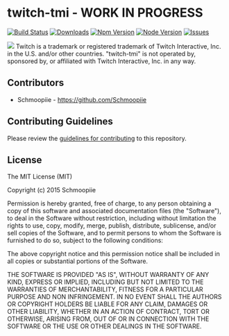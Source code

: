 # twitch-tmi - WORK IN PROGRESS
[![Build Status](https://secure.travis-ci.org/twitch-tmi/twitch-tmi.png?branch=master)](https://travis-ci.org/Schmoopiie/twitch-tmi) [![Downloads](http://img.shields.io/npm/dm/twitch-tmi.svg?style=flat)](https://www.npmjs.org/package/twitch-tmi) [![Npm Version](http://img.shields.io/npm/v/twitch-tmi.svg?style=flat)](https://www.npmjs.org/package/twitch-tmi) [![Node Version](https://img.shields.io/node/v/twitch-tmi.svg?style=flat)](https://www.npmjs.org/package/twitch-tmi) [![Issues](http://img.shields.io/github/issues/twitch-tmi/twitch-tmi.svg?style=flat)](https://github.com/twitch-irc/twitch-tmi/tmi)

![](http://i.imgur.com/Fb1mUDJ.png)
Twitch is a trademark or registered trademark of Twitch Interactive, Inc. in the U.S. and/or other countries. "twitch-tmi" is not operated by, sponsored by, or affiliated with Twitch Interactive, Inc. in any way.

## Contributors

- Schmoopiie - https://github.com/Schmoopiie

## Contributing Guidelines

Please review the [guidelines for contributing](./CONTRIBUTING.md) to this repository.

## License

The MIT License (MIT)

Copyright (c) 2015 Schmoopiie

Permission is hereby granted, free of charge, to any person obtaining a copy
of this software and associated documentation files (the "Software"), to deal
in the Software without restriction, including without limitation the rights
to use, copy, modify, merge, publish, distribute, sublicense, and/or sell
copies of the Software, and to permit persons to whom the Software is
furnished to do so, subject to the following conditions:

The above copyright notice and this permission notice shall be included in
all copies or substantial portions of the Software.

THE SOFTWARE IS PROVIDED "AS IS", WITHOUT WARRANTY OF ANY KIND, EXPRESS OR
IMPLIED, INCLUDING BUT NOT LIMITED TO THE WARRANTIES OF MERCHANTABILITY,
FITNESS FOR A PARTICULAR PURPOSE AND NON INFRINGEMENT. IN NO EVENT SHALL THE
AUTHORS OR COPYRIGHT HOLDERS BE LIABLE FOR ANY CLAIM, DAMAGES OR OTHER
LIABILITY, WHETHER IN AN ACTION OF CONTRACT, TORT OR OTHERWISE, ARISING FROM,
OUT OF OR IN CONNECTION WITH THE SOFTWARE OR THE USE OR OTHER DEALINGS IN
THE SOFTWARE.